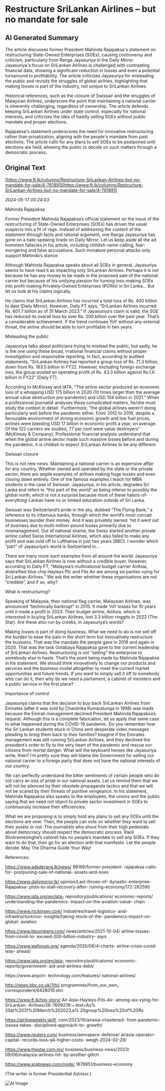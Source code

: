 # Restructure SriLankan Airlines – but no mandate for sale

## AI Generated Summary

The article discusses former President Mahinda Rajapaksa's statement on restructuring State-Owned Enterprises (SOEs), causing controversy and criticism, particularly from Ranga Jayasuriya in the Daily Mirror. Jayasuriya's focus on SriLankan Airlines is challenged with contrasting financial data, showing a significant reduction in losses and even a potential turnaround to profitability. The article criticizes Jayasuriya for misleading the public and revisits the struggles of global airlines, highlighting that making losses is part of the industry, not unique to SriLankan Airlines.

Historical references, such as the closure of Swissair and the struggles of Malaysian Airlines, underscore the point that maintaining a national carrier is inherently challenging, regardless of ownership. The article defends keeping SriLankan Airlines under state control, especially for national interests, and criticizes the idea of hastily selling SOEs without public mandate and proper elections.

Rajapaksa's statement underscores the need for innovative restructuring rather than privatization, aligning with the people's mandate from past elections. The article calls for any plans to sell SOEs to be postponed until elections are held, allowing the public to decide on such matters through a democratic process.

## Original Text

[https://www.ft.lk/columns/Restructure-SriLankan-Airlines-but-no-mandate-for-sale/4-761891](https://www.ft.lk/columns/Restructure-SriLankan-Airlines-but-no-mandate-for-sale/4-761891)

*2024-05-17 00:24:03*

Mahinda Rajapaksa

Former President Mahinda Rajapaksa’s official statement on the issue of the restructuring of State-Owned Enterprises (SOEs) has driven the usual suspects into a fit of rage. Instead of addressing the content of the statement through facts and rational argument, one Ranga Jayasuriya has gone on a hate-spewing tirade on Daily Mirror. Let us keep aside all the ad hominem fallacies in his article, including childish name-calling, fear-mongering and false accusations. Such immature personal attacks only support Mahinda’s stance.

Although Mahinda Rajapaksa speaks about all SOEs in general, Jayasuriya seems to have read it as impacting only SriLankan Airlines. Perhaps it is not because he has any money to be made in the proposed sale of the national carrier but because of his undying passion for turning loss-making SOEs into profit-making Privately-Owned Enterprises (POWs) in Sri Lanka… But let us look at his claims logically.

He claims that SriLankan Airlines has incurred a total loss of Rs. 400 billion to date (Daily Mirror). However, Daily FT says, “SriLankan Airlines incurred Rs. 601.7 billion as of 31 March 2023.” If Jayasuriya’s claim is valid, the SOE has reduced its overall loss by over Rs. 200 billion over the past year. That’s a considerable achievement. If the trend continues YoY without any external threat, the airline should be able to turn profitable in two years. 

Misleading the public

Jayasuriya talks about politicians trying to mislead the public, but sadly, he is the one using these broad, irrational financial claims without proper investigation and responsible reporting. In fact, according to audited statements, “SriLankan Airlines has reported a group loss of Rs. 71.3 billion, down from Rs. 163.5 billion in FY22. However, excluding foreign exchange loss, the group posted an operating profit of Rs. 43.3 billion against Rs.1.6 billion in FY22” (Daily FT).

According to McKinsey and IATA, “The airline sector produced an economic loss of a whopping USD 175 billion in 2020 (10 times larger than the average annual value destruction pre-pandemic) and USD 104 billion in 2021.” When a professional journalist analyses these complicated matters, he/she must study the context in detail.  Furthermore, “the global airlines weren’t doing particularly well before the pandemic either. From 2012 to 2019, despite a favourable environment of strong economic growth and low fuel prices, airlines were bleeding USD 17 billion in economic profit a year, on average. Of the 122 carriers we studied, 77 per cent were value destroyers” (McKinsey & Company). Professional financial analysts understand that when the global airline sector made such massive losses before and during the pandemic, it is childish to expect SriLankan Airlines to be any different.

Swissair closure

This is not new news. Maintaining a national carrier is an expensive affair for any country. Whether owned and operated by the state or the private sector, there are ample examples of airlines making huge losses and even closing down entirely. One of the famous examples I teach for MBA students is the case of Swissair. Jayasuriya, in his article, degrades Sri Lanka and refers to “this part of the world” as being inferior to possibly the global north, which is not a surprise because most of these haters-of-everything-Lankan have no or limited education outside of Sri Lanka. 

Swissair was Switzerland’s pride in the sky, dubbed “The Flying Bank,” a reference to its infamous banks, through which the world’s most corrupt businesses launder their money. And it was privately owned. Yet it went out of business due to multi-million-pound losses primarily due to mismanagement. Out of national shame, the Swiss started another private airline called Swiss International Airlines, which also failed to make any profit and was sold off to Lufthansa in just two years (BBC). I wonder which “part” of Jayasuriya’s world is Switzerland in… 

There are many more such examples from all around the world. Jayasuriya says that SriLankan Airlines is now without a credible buyer. However, according to Daily FT, “Malaysia’s multinational budget carrier AirAsia, diversified blue chip Hayleys Plc and Fits Air are among six parties vying for Sri Lankan Airlines.” We ask the writer whether these organisations are not “credible”, and if so, why?

What is restructuring?

Speaking of Malaysia, their national flag carrier, Malaysian Airlines, was announced “technically bankrupt” in 2015. It made YoY losses for 10 years until it made a profit in 2023. Their budget airline, AirAsia, which is interested in buying SriLankan Airlines, lost 3.3 billion ringgits in 2022 (The Star). Are these also run by crooks, in Jayasuriya’s words? 

Making losses is part of doing business. What we need to do is not sell off the burden to ease the pain in the short term but innovatively restructure the business. That was the mandate the people gave in 2019 and again in 2020. That was the task Gotabaya Rajapaksa gave to the current leadership of SriLankan Airlines. Restructuring is not “selling” the enterprise to somebody else in haste. That’s the point being made by Mahinda Rajapaksa in his statement. We should think innovatively to change our products and services and the business model altogether to meet the current market opportunities and future trends. If you want to simply sell it off to somebody who can do it, then why do we need a parliament, a cabinet of ministers and a public service in the first place?

Importance of control

Jayasuriya claims that the decision to buy back SriLankan Airlines from Emirates (after it was sold by Chandrika Kumaratunga in 1998) was made because the Emirati management declined President Mahinda Rajapaksa’s request. Although this is a complete fabrication, let us apply that same case to what happened during the COVID-19 pandemic. Do you remember how the Sri Lankan students stuck in China sent desperate video messages pleading to bring them back to their families? Imagine if the Emirates management was still running SriLankan Airlines, and they declined the president’s order to fly to the very heart of the pandemic and rescue our citizens from mortal danger. What will the keyboard heroes like Jayasuriya write, then? I’m pretty sure they will blame the Government for selling our national carrier to a foreign party that does not have the national interests of our country. 

We can perfectly understand the bitter sentiments of certain people who do not carry an iota of pride in our national assets. Let us remind them that we will not be silenced by their obsolete propaganda tactics and that we will not be scared by their threats of punitive vengeance. In his statement, Mahinda Rajapaksa also speaks to the employees, the unions and the public saying that we need not object to private sector investment in SOEs to continuously increase their efficiencies. 

What we are proposing is to simply hold any plans to sell any SOEs until the elections are over. Then, the people can vote on whether they want to sell their assets or not. The journalists who shout from their high pedestals about democracy should respect the democratic process. Ranil Wickremesinghe’s cabinet has no people’s mandate to sell any SOEs. If they want to do that, then go for an election with that manifesto. Let the people decide. May The Dharma Guide Your Way!

References:

https://www.adaderana.lk/news/ 99166/former-president- rajapaksa-calls-for- postponing-sale-of-national- assets-and-soes 

https://www.dailymirror.lk/ opinion/Last-throes-of- dynastic-enterprise-Rajapaksa- plots-to-stall-recovery-after- ruining-economy/172-282590

https://www.iata.org/en/iata- repository/publications/ economic-reports/ understanding-the-pandemics- impact-on-the-aviation-value- chain

https://www.mckinsey.com/ industries/travel-logistics- and-infrastructure/our- insights/taking-stock-of-the- pandemics-impact-on-global- aviation

https://www.bloomberg.com/ news/articles/2021-10-04/ airline-losses-from-covid-to- exceed-200-billion-industry- says

https://www.weforum.org/ agenda/2020/06/4-charts- airline-crisis-covid-way- ahead/

https://www.iata.org/en/iata- repository/publications/ economic-reports/government- aid-and-airlines-debt/

https://www.airport- technology.com/features/ national-airlines/

http://news.bbc.co.uk/1/hi/ programmes/from_our_own_ correspondent/6428019.stm

https://www.ft.lk/top-story/ Air-Asia-Hayleys-Fits-Air- among-six-vying-for-SriLankan- Airlines/26-760927#:~:text=As% 20at%2031%20March%202023,a% 20group%20loss%20of%20Rs

https://airlineweekly.skift. com/2023/10/airasia-chastened- from-pandemic-losses-takes- disciplined-approach-to- growth/

https://www.reuters.com/ business/aerospace-defense/ airasia-operator-capital- records-loss-q4-higher-costs- weigh-2024-02-29/

https://www.thestar.com.my/ business/business-news/2023/ 09/06/malaysia-airlines-hit- by-another-glitch

https://www.arabnews.com/node/ 1876851/business-economy

(The writer is former Presidential Advisor.)


![AI Image](ai_image.png)
